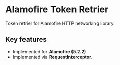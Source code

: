 # Alamofire Token Retrier

Token retrier for Alamofire HTTP networking library. 

## Key features

* Implemented for **Alamofire (5.2.2)**
* Implemented via **RequestInterceptor**.
